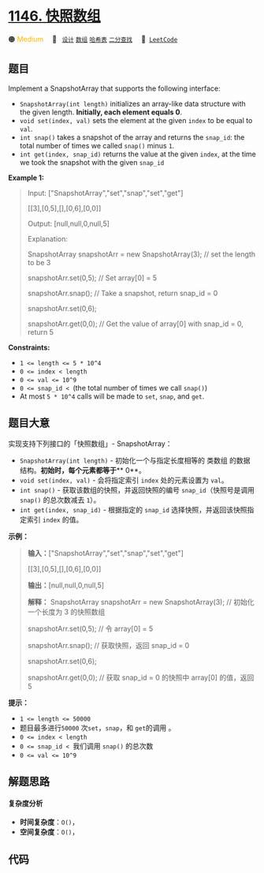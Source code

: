 # [1146. 快照数组](https://leetcode.com/problems/snapshot-array)

🟠 <font color=#ffb800>Medium</font>&emsp; 🔖&ensp; [`设计`](/outline/tag/design.md) [`数组`](/outline/tag/array.md) [`哈希表`](/outline/tag/hash-table.md) [`二分查找`](/outline/tag/binary-search.md)&emsp; 🔗&ensp;[`LeetCode`](https://leetcode.com/problems/snapshot-array)

## 题目

Implement a SnapshotArray that supports the following interface:

  * `SnapshotArray(int length)` initializes an array-like data structure with the given length. **Initially, each element equals 0**.
  * `void set(index, val)` sets the element at the given `index` to be equal to `val`.
  * `int snap()` takes a snapshot of the array and returns the `snap_id`: the total number of times we called `snap()` minus `1`.
  * `int get(index, snap_id)` returns the value at the given `index`, at the time we took the snapshot with the given `snap_id`



**Example 1:**

> Input: ["SnapshotArray","set","snap","set","get"]
> 
> [[3],[0,5],[],[0,6],[0,0]]
> 
> Output: [null,null,0,null,5]
> 
> Explanation:
> 
> SnapshotArray snapshotArr = new SnapshotArray(3); // set the length to be 3
> 
> snapshotArr.set(0,5);  // Set array[0] = 5
> 
> snapshotArr.snap();  // Take a snapshot, return snap_id = 0
> 
> snapshotArr.set(0,6);
> 
> snapshotArr.get(0,0);  // Get the value of array[0] with snap_id = 0, return 5



**Constraints:**

  * `1 <= length <= 5 * 10^4`
  * `0 <= index < length`
  * `0 <= val <= 10^9`
  * `0 <= snap_id < `(the total number of times we call `snap()`)
  * At most `5 * 10^4` calls will be made to `set`, `snap`, and `get`.


## 题目大意

实现支持下列接口的「快照数组」- SnapshotArray：

  * `SnapshotArray(int length)` \- 初始化一个与指定长度相等的 类数组 的数据结构。**初始时，每个元素都等于****  0**。
  * `void set(index, val)` \- 会将指定索引 `index` 处的元素设置为 `val`。
  * `int snap()` \- 获取该数组的快照，并返回快照的编号 `snap_id`（快照号是调用 `snap()` 的总次数减去 `1`）。
  * `int get(index, snap_id)` \- 根据指定的 `snap_id` 选择快照，并返回该快照指定索引 `index` 的值。



**示例：**

> 
> 
> 
> 
> 
> **输入：**["SnapshotArray","set","snap","set","get"]
> 
> > 
>  [[3],[0,5],[],[0,6],[0,0]]
> 
> **输出：**[null,null,0,null,5]
> 
> **解释：** SnapshotArray snapshotArr = new SnapshotArray(3); // 初始化一个长度为 3 的快照数组
> 
> snapshotArr.set(0,5);  // 令 array[0] = 5
> 
> snapshotArr.snap();  // 获取快照，返回 snap_id = 0
> 
> snapshotArr.set(0,6);
> 
> snapshotArr.get(0,0);  // 获取 snap_id = 0 的快照中 array[0] 的值，返回 5



**提示：**

  * `1 <= length <= 50000`
  * 题目最多进行`50000` 次`set`，`snap`，和 `get`的调用 。
  * `0 <= index < length`
  * `0 <= snap_id < `我们调用 `snap()` 的总次数
  * `0 <= val <= 10^9`


## 解题思路

#### 复杂度分析

- **时间复杂度**：`O()`，
- **空间复杂度**：`O()`，

## 代码

```javascript

```